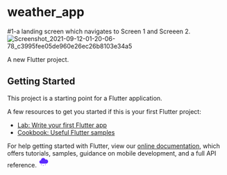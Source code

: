 # weather_app
#1-a landing screen which navigates to Screen 1 and Screeen 2.
![Screenshot_2021-09-12-01-20-06-78_c3995fee05de960e26ec26b8103e34a5](https://user-images.githubusercontent.com/69732659/132966258-f4479efb-3770-458e-a790-3ee58d02eb4b.jpg)

A new Flutter project.

## Getting Started

This project is a starting point for a Flutter application.

A few resources to get you started if this is your first Flutter project:

- [Lab: Write your first Flutter app](https://flutter.dev/docs/get-started/codelab)
- [Cookbook: Useful Flutter samples](https://flutter.dev/docs/cookbook)

For help getting started with Flutter, view our
[online documentation](https://flutter.dev/docs), which offers tutorials,
samples, guidance on mobile development, and a full API reference.
![fffff!](assets/images/filled_rainy_cloud.png)
